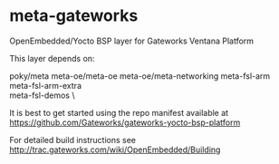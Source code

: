 meta-gateworks
==============

OpenEmbedded/Yocto BSP layer for Gateworks Ventana Platform

This layer depends on:

poky/meta
meta-oe/meta-oe
meta-oe/meta-networking
meta-fsl-arm \
meta-fsl-arm-extra \
meta-fsl-demos \

It is best to get started using the repo manifest available at
https://github.com/Gateworks/gateworks-yocto-bsp-platform

For detailed build instructions see
http://trac.gateworks.com/wiki/OpenEmbedded/Building
